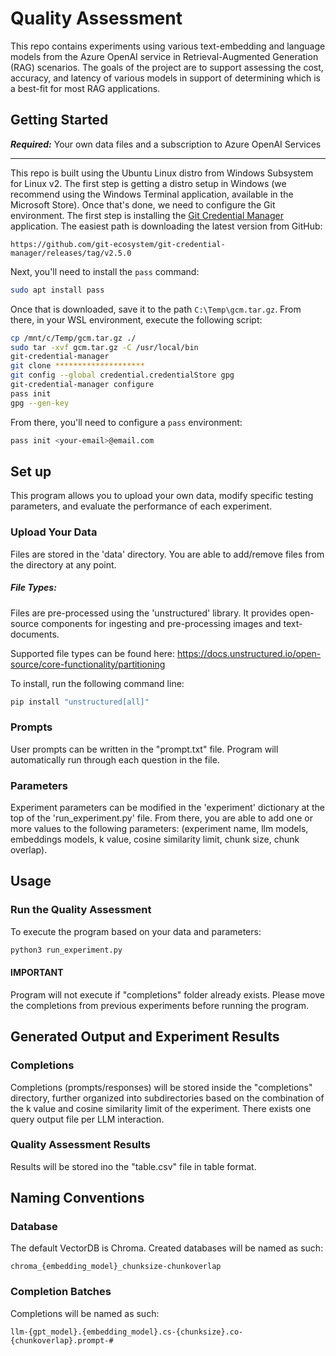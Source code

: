 # Quality Assessment 

This repo contains experiments using various text-embedding and language models from the Azure OpenAI
service in Retrieval-Augmented Generation (RAG) scenarios. The goals of the project are to support
assessing the cost, accuracy, and latency of various models in support of determining which is a
best-fit for most RAG applications.

## Getting Started  

***Required:*** 
Your own data files and a 
subscription to Azure OpenAI Services
***

This repo is built using the Ubuntu Linux distro from Windows Subsystem for Linux v2. The first step
is getting a distro setup in Windows (we recommend using the Windows Terminal application, available
in the Microsoft Store). Once that's done, we need to configure the Git environment. The first step
is installing the [Git Credential Manager](https://github.com/git-ecosystem/git-credential-manager)
application. The easiest path is downloading the latest version from GitHub:

    https://github.com/git-ecosystem/git-credential-manager/releases/tag/v2.5.0

Next, you'll need to install the `pass` command:

```Bash
sudo apt install pass
```

Once that is downloaded, save it to the path `C:\Temp\gcm.tar.gz`. From there, in your WSL environment,
execute the following script:

```Bash
cp /mnt/c/Temp/gcm.tar.gz ./
sudo tar -xvf gcm.tar.gz -C /usr/local/bin
git-credential-manager
git clone ********************
git config --global credential.credentialStore gpg
git-credential-manager configure
pass init
gpg --gen-key
```

From there, you'll need to configure a `pass` environment:

```Bash
pass init <your-email>@email.com
```

## Set up 

This program allows you to upload your own data, modify specific testing parameters, and evaluate the performance of each experiment.

### Upload Your Data

Files are stored in the 'data' directory. You are able to add/remove files from the directory at any point. 

##### ***File Types:***

Files are pre-processed using the 'unstructured' library. It provides open-source components for ingesting and pre-processing images and text-documents.

Supported file types can be found here: https://docs.unstructured.io/open-source/core-functionality/partitioning 

To install, run the following command line: 

```bash
pip install "unstructured[all]"
```

### Prompts

User prompts can be written in the "prompt.txt" file. Program will automatically run through each question in the file. 

### Parameters

Experiment parameters can be modified in the 'experiment' dictionary at the top of the 'run_experiment.py' file. From there, you are able to add one or more values to the following parameters: (experiment name, llm models, embeddings models, k value, cosine similarity limit, chunk size, chunk overlap).

## Usage

### Run the Quality Assessment 

To execute the program based on your data and parameters: 

```bash
python3 run_experiment.py 
```

#### IMPORTANT

Program will not execute if "completions" folder already exists. Please move the completions from previous experiments before running the program. 

## Generated Output and Experiment Results 

### Completions 

Completions (prompts/responses) will be stored inside the "completions" directory, further organized into subdirectories based on the combination of the k value and cosine similarity limit of the experiment. There exists one query output file per LLM interaction. 

### Quality Assessment Results

Results will be stored ino the "table.csv" file in table format. 

## Naming Conventions 

### Database

The default VectorDB is Chroma. Created databases will be named as such: 

```
chroma_{embedding_model}_chunksize-chunkoverlap
```

### Completion Batches 

Completions will be named as such: 

```
llm-{gpt_model}.{embedding_model}.cs-{chunksize}.co-{chunkoverlap}.prompt-#
```
